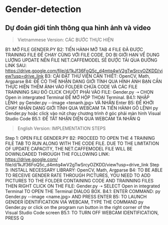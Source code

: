 # Gender-detection
Dự đoán giới tính thông qua hình ảnh và video
----------------------------------------------------------------------

> Vietnammese Version:
CÁC BƯỚC THỰC HIỆN

B1: MỞ FILE GENDER.PY
B2: TIẾN HÀNH MỞ TAB 4 FILE ĐÃ ĐƯỢC TRAINING FILE ĐỂ CHẠY CÙNG VỚI FILE CODE, DO BỊ GIỚI HẠN VỀ DUNG LƯỢNG UPDATE NÊN FILE NET.CAFFEMODEL SẼ ĐƯỢC TẢI QUA ĐƯỜNG LINK SAU: https://drive.google.com/file/d/1kJf36FoQ5c_d4mtq4wV2gTwSrcyOZKDD/view?usp=drive_link
B3: CÀI ĐẶT THƯ VIỆN CẦN THIẾT: OpenCV, Math, Argparse
B4: ĐỂ CÓ THỂ NHẬN DANG GIỚI TÍNH QUA HÌNH ẢNH BẠN CẦN THỰC HIỆN THÊM ẢNH VÀO FOLDER CHỨA CODE VÀ CÁC FILE TRAINNING SAU ĐÓ CLICK CHUỘT PHẢI VÀO FILE: Gender.py ➝ CHỌN Open in intergrated Terminal ĐỂ MỞ HỘP THOẠI Terminal.
B4.1: NHẬP LỆNH: py Gender.py --image <tenanh.jpg> VÀ NHẤN Enter
B5: ĐỂ KHỞI CHẠY NHẬN DẠNG GIỚI TÍNH QUA WEBCAM TA TIẾN HÀNH GÕ LỆNH py Gender.py hoặc click vào nút chạy chương trình ở góc phải màn hình Visual Studio Code
B5.1: ĐỂ TẮT NHẬN DIỆN QUA WEBCAM TA NHẤN Q

> English Version:
IMPLEMENTATION STEPS

Step 1: OPEN FILE GENDER.PY
B2: PROCEED TO OPEN THE 4 TRAINING FILE TAB TO RUN ALONG WITH THE CODE FILE. DUE TO THE LIMITATION OF UPDATE CAPACITY, THE NET.CAFFEMODEL FILE WILL BE DOWNLOADED THROUGH THE FOLLOWING LINK: https://drive.google.com/ file/d/1kJf36FoQ5c_d4mtq4wV2gTwSrcyOZKDD/view?usp=drive_link
Step 3: INSTALL NECESSARY LIBRARY: OpenCV, Math, Argparse
B4: TO BE ABLE TO RECEIVE GENDER RATE THROUGH PICTURES, YOU NEED TO ADD PICTURES TO THE FOLDER CONTAINING CODE AND TRAINNING FILES THEN RIGHT CLICK ON THE FILE: Gender.py ➝ SELECT Open in integrated Terminal TO OPEN THE Terminal DIALOG BOX.
B4.1: ENTER COMMAND: py Gender.py --image <name.jpg> AND PRESS ENTER
B5: TO LAUNCH GENDER IDENTIFICATION VIA WEBCAM, TYPE THE COMMAND py Gender.py or click on the program run button in the right corner of the Visual Studio Code screen
B5.1: TO TURN OFF WEBCAM IDENTIFICATION, PRESS Q
